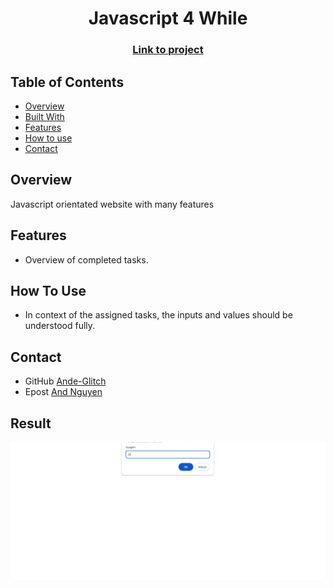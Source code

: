 <h1 align="center">Javascript 4 While</h1>
<div align="center">
  <h3>
    <a href="https://ande-glitch.github.io/JS3-ForLoops/">
      Link to project
    </a>
  </h3>
</div>
<!-- TABLE OF CONTENTS -->

## Table of Contents

- [Overview](#overview)
- [Built With](#built-with)
- [Features](#features)
- [How to use](#how-to-use)
- [Contact](#contact)

<!-- OVERVIEW -->
## Overview
Javascript orientated website with many features

## Features
- Overview of completed tasks. 

## How To Use

- In context of the assigned tasks, the inputs and values should be understood fully.

## Contact
- GitHub [Ande-Glitch](https://github.com/Ande-glitch)
- Epost [And Nguyen](mailto:andynuwen@gmail.com)

## Result

![Image_1](./Images/lunch.png)
